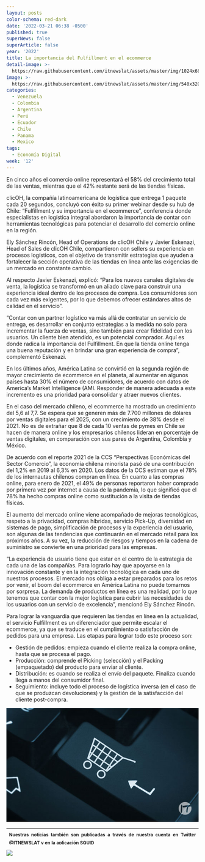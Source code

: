 ```yaml
---
layout: posts
color-schema: red-dark
date: '2022-03-21 06:38 -0500'
published: true
superNews: false
superArticle: false
year: '2022'
title: La importancia del Fulfillment en el ecommerce
detail-image: >-
  https://raw.githubusercontent.com/itnewslat/assets/master/img/1024x680/ecommerce-g.jpg
image: >-
  https://raw.githubusercontent.com/itnewslat/assets/master/img/540x320/ecommerce-p.jpg
categories:
  - Venezuela
  - Colombia
  - Argentina
  - Perú
  - Ecuador
  - Chile
  - Panama
  - Mexico
tags:
  - Economía Digital
week: '12'
---
```

En cinco años el comercio online representará el 58% del crecimiento total de las ventas, mientras que el 42% restante será de las tiendas físicas.

clicOH, la compañía latinoamericana de logística que entrega 1 paquete cada 20 segundos, concluyó con éxito su primer webinar desde su hub de Chile: “Fulfillment y su importancia en el ecommerce”, conferencia donde especialistas en logística integral abordaron la importancia de contar con herramientas tecnológicas para potenciar el desarrollo del comercio online en la región.  

Ely Sánchez Rincón, Head of Operations de clicOH Chile y Javier Eskenazi, Head of Sales de clicOH Chile, compartieron con sellers su experiencia en procesos logísticos, con el objetivo de transmitir estrategias que ayuden a fortalecer la sección operativa de las tiendas en línea ante las exigencias de un mercado en constante cambio. 
 
Al respecto Javier Eskenazi, explicó: “Para los nuevos canales digitales de venta, la logística se transformó en un aliado clave para construir una experiencia ideal dentro de los procesos de compra. Los consumidores son cada vez más exigentes, por lo que debemos ofrecer estándares altos de calidad en el servicio”.  

“Contar con un partner logístico va más allá de contratar un servicio de entrega, es desarrollar en conjunto estrategias a la medida no solo para incrementar la fuerza de ventas, sino también para crear fidelidad con los usuarios. Un cliente bien atendido, es un potencial comprador. Aquí es donde radica la importancia del Fulfillment.  En que la tienda online tenga una buena reputación y en brindar una gran experiencia de compra”, complementó Eskenazi.
 
En los últimos años, América Latina se convirtió en la segunda región de mayor crecimiento de ecommerce en el planeta, al aumentar en algunos países hasta 30% el número de consumidores, de acuerdo con datos de America’s Market Intelligence (AMI. Responder de manera adecuada a este incremento es una prioridad para consolidar y atraer nuevos clientes. 
 
En el caso del mercado chileno, el ecommerce ha mostrado un crecimiento del 5,6 al 7,7.  Se espera que se generen más de 7.700 millones de dólares por ventas digitales para el 2025, con un crecimiento de 38% desde el 2021. No es de extrañar que 8 de cada 10 ventas de pymes en Chile se hacen de manera online y los empresarios chilenos lideran en porcentaje de ventas digitales, en comparación con sus pares de Argentina, Colombia y México. 

De acuerdo con el reporte 2021 de la CCS “Perspectivas Económicas del Sector Comercio”, la economía chilena minorista pasó de una contribución del 1,2% en 2019 al 6,3% en 2020. Los  datos de la CCS estiman que el 78% de los internautas chilenos compran en línea. En cuanto a las compras online, para enero de 2021, el 49% de personas reportaron haber comprado por primera vez por internet a causa de la pandemia, lo que significó que el 78% ha hecho compras online como sustitución a la visita de tiendas físicas.

El aumento del mercado online viene acompañado de mejoras tecnológicas, respeto a la privacidad, compras híbridas, servicio Pick-Up, diversidad en sistemas de pago, simplificación de procesos y la experiencia del usuario, son algunas de las tendencias que continuarán en el mercado retail para los próximos años. A su vez, la reducción de riesgos y tiempos en la cadena de suministro se convierte en una prioridad para las empresas.

“La experiencia de usuario tiene que estar en el centro de la estrategia de cada una de las compañías. Para lograrlo hay que apoyarse en la innovación constante y en la integración tecnológica en cada uno de nuestros procesos. El mercado nos obliga a estar preparados para los retos por venir, el boom del ecommerce en América Latina no puede tomarnos por sorpresa. La demanda de productos en línea es una realidad, por lo que tenemos que contar con la mejor logística para cubrir las necesidades de los usuarios con un servicio de excelencia”, mencionó Ely Sánchez Rincón.
 
Para lograr la vanguardia que requieren las tiendas en línea en la actualidad, el servicio Fulfillment es un diferenciador que permite escalar el ecommerce, ya que se traduce en el cumplimiento o satisfacción de pedidos para una empresa. Las etapas para lograr todo este proceso son:

- Gestión de pedidos: empieza cuando el cliente realiza la compra online, hasta que se procesa el pago.
- Producción: comprende el Picking (selección) y el Packing (empaquetado) del producto para enviar al cliente.
- Distribución: es cuando se realiza el envío del paquete. Finaliza cuando llega a manos del consumidor final.
- Seguimiento: incluye todo el proceso de logística inversa (en el caso de que se produzcan devoluciones) y la gestión de la satisfacción del cliente post-compra.

![](https://raw.githubusercontent.com/itnewslat/assets/master/img/540x320/ecommerce-p.jpg)

<table style="height: 42px;" width="569">
<tbody>
<tr>
<td style="text-align: justify;"><sub><strong>Nuestras noticias también son publicadas a través de nuestra cuenta en Twitter <a href="https://twitter.com/itnewslat?lang=es">@ITNEWSLAT</a> y en la aplicación <a href="https://squidapp.co/en/">SQUID</a></strong></sub></td>
</tr>
</tbody>
</table>

<img src="https://tracker.metricool.com/c3po.jpg?hash=56f88a41e39ab42c063cc51676587a04"/>